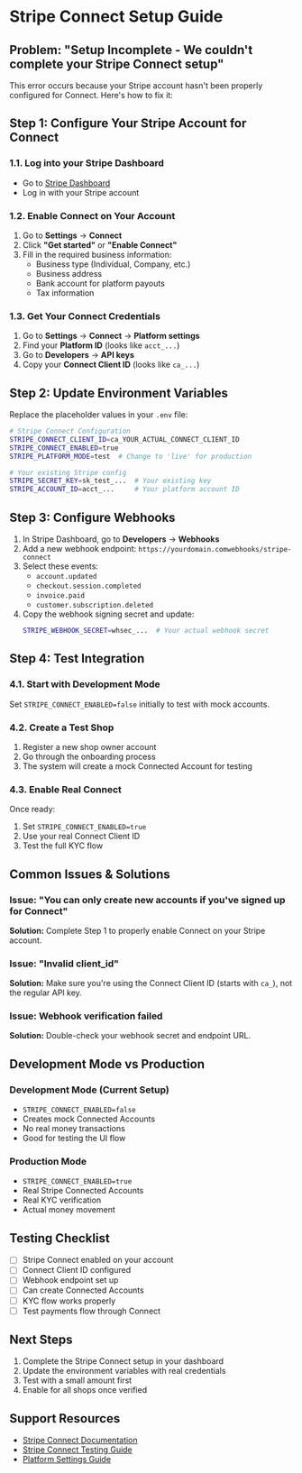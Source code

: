 # Stripe Connect Setup Guide

## Problem: "Setup Incomplete - We couldn't complete your Stripe Connect setup"

This error occurs because your Stripe account hasn't been properly configured for Connect. Here's how to fix it:

## Step 1: Configure Your Stripe Account for Connect

### 1.1. Log into your Stripe Dashboard

- Go to [Stripe Dashboard](https://dashboard.stripe.com/)
- Log in with your Stripe account

### 1.2. Enable Connect on Your Account

1. Go to **Settings** → **Connect**
2. Click **"Get started"** or **"Enable Connect"**
3. Fill in the required business information:
   - Business type (Individual, Company, etc.)
   - Business address
   - Bank account for platform payouts
   - Tax information

### 1.3. Get Your Connect Credentials

1. Go to **Settings** → **Connect** → **Platform settings**
2. Find your **Platform ID** (looks like `acct_...`)
3. Go to **Developers** → **API keys**
4. Copy your **Connect Client ID** (looks like `ca_...`)

## Step 2: Update Environment Variables

Replace the placeholder values in your `.env` file:

```bash
# Stripe Connect Configuration
STRIPE_CONNECT_CLIENT_ID=ca_YOUR_ACTUAL_CONNECT_CLIENT_ID
STRIPE_CONNECT_ENABLED=true
STRIPE_PLATFORM_MODE=test  # Change to 'live' for production

# Your existing Stripe config
STRIPE_SECRET_KEY=sk_test_...  # Your existing key
STRIPE_ACCOUNT_ID=acct_...     # Your platform account ID
```

## Step 3: Configure Webhooks

1. In Stripe Dashboard, go to **Developers** → **Webhooks**
2. Add a new webhook endpoint: `https://yourdomain.comwebhooks/stripe-connect`
3. Select these events:
   - `account.updated`
   - `checkout.session.completed`
   - `invoice.paid`
   - `customer.subscription.deleted`
4. Copy the webhook signing secret and update:
   ```bash
   STRIPE_WEBHOOK_SECRET=whsec_...  # Your actual webhook secret
   ```

## Step 4: Test Integration

### 4.1. Start with Development Mode

Set `STRIPE_CONNECT_ENABLED=false` initially to test with mock accounts.

### 4.2. Create a Test Shop

1. Register a new shop owner account
2. Go through the onboarding process
3. The system will create a mock Connected Account for testing

### 4.3. Enable Real Connect

Once ready:

1. Set `STRIPE_CONNECT_ENABLED=true`
2. Use your real Connect Client ID
3. Test the full KYC flow

## Common Issues & Solutions

### Issue: "You can only create new accounts if you've signed up for Connect"

**Solution:** Complete Step 1 to properly enable Connect on your Stripe account.

### Issue: "Invalid client_id"

**Solution:** Make sure you're using the Connect Client ID (starts with `ca_`), not the regular API key.

### Issue: Webhook verification failed

**Solution:** Double-check your webhook secret and endpoint URL.

## Development Mode vs Production

### Development Mode (Current Setup)

- `STRIPE_CONNECT_ENABLED=false`
- Creates mock Connected Accounts
- No real money transactions
- Good for testing the UI flow

### Production Mode

- `STRIPE_CONNECT_ENABLED=true`
- Real Stripe Connected Accounts
- Real KYC verification
- Actual money movement

## Testing Checklist

- [ ] Stripe Connect enabled on your account
- [ ] Connect Client ID configured
- [ ] Webhook endpoint set up
- [ ] Can create Connected Accounts
- [ ] KYC flow works properly
- [ ] Test payments flow through Connect

## Next Steps

1. Complete the Stripe Connect setup in your dashboard
2. Update the environment variables with real credentials
3. Test with a small amount first
4. Enable for all shops once verified

## Support Resources

- [Stripe Connect Documentation](https://stripe.com/docs/connect)
- [Stripe Connect Testing Guide](https://stripe.com/docs/connect/testing)
- [Platform Settings Guide](https://stripe.com/docs/connect/platform-settings)
